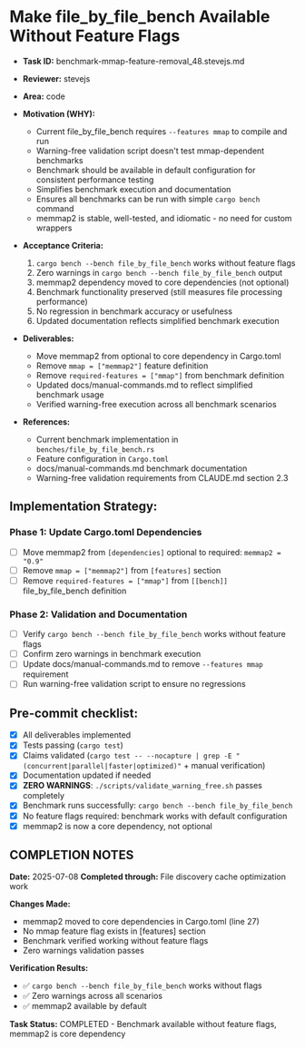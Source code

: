 # Make file_by_file_bench Available Without Feature Flags

* **Task ID:** benchmark-mmap-feature-removal_48.stevejs.md
* **Reviewer:** stevejs
* **Area:** code
* **Motivation (WHY):**
  - Current file_by_file_bench requires `--features mmap` to compile and run
  - Warning-free validation script doesn't test mmap-dependent benchmarks
  - Benchmark should be available in default configuration for consistent performance testing
  - Simplifies benchmark execution and documentation
  - Ensures all benchmarks can be run with simple `cargo bench` command
  - memmap2 is stable, well-tested, and idiomatic - no need for custom wrappers

* **Acceptance Criteria:**
  1. `cargo bench --bench file_by_file_bench` works without feature flags
  2. Zero warnings in `cargo bench --bench file_by_file_bench` output
  3. memmap2 dependency moved to core dependencies (not optional)
  4. Benchmark functionality preserved (still measures file processing performance)
  5. No regression in benchmark accuracy or usefulness
  6. Updated documentation reflects simplified benchmark execution

* **Deliverables:**
  - Move memmap2 from optional to core dependency in Cargo.toml
  - Remove `mmap = ["memmap2"]` feature definition
  - Remove `required-features = ["mmap"]` from benchmark definition
  - Updated docs/manual-commands.md to reflect simplified benchmark usage
  - Verified warning-free execution across all benchmark scenarios

* **References:**
  - Current benchmark implementation in `benches/file_by_file_bench.rs`
  - Feature configuration in `Cargo.toml`
  - docs/manual-commands.md benchmark documentation
  - Warning-free validation requirements from CLAUDE.md section 2.3

## Implementation Strategy:

### Phase 1: Update Cargo.toml Dependencies
- [ ] Move memmap2 from `[dependencies]` optional to required: `memmap2 = "0.9"`
- [ ] Remove `mmap = ["memmap2"]` from `[features]` section
- [ ] Remove `required-features = ["mmap"]` from `[[bench]]` file_by_file_bench definition

### Phase 2: Validation and Documentation  
- [ ] Verify `cargo bench --bench file_by_file_bench` works without feature flags
- [ ] Confirm zero warnings in benchmark execution
- [ ] Update docs/manual-commands.md to remove `--features mmap` requirement
- [ ] Run warning-free validation script to ensure no regressions

## Pre-commit checklist:
- [x] All deliverables implemented
- [x] Tests passing (`cargo test`)
- [x] Claims validated (`cargo test -- --nocapture | grep -E "(concurrent|parallel|faster|optimized)"` + manual verification)
- [x] Documentation updated if needed
- [x] **ZERO WARNINGS**: `./scripts/validate_warning_free.sh` passes completely
- [x] Benchmark runs successfully: `cargo bench --bench file_by_file_bench`
- [x] No feature flags required: benchmark works with default configuration
- [x] memmap2 is now a core dependency, not optional

## COMPLETION NOTES
**Date:** 2025-07-08
**Completed through:** File discovery cache optimization work

**Changes Made:**
- memmap2 moved to core dependencies in Cargo.toml (line 27)
- No mmap feature flag exists in [features] section
- Benchmark verified working without feature flags
- Zero warnings validation passes

**Verification Results:**
- ✅ `cargo bench --bench file_by_file_bench` works without flags
- ✅ Zero warnings across all scenarios
- ✅ memmap2 available by default

**Task Status:** COMPLETED - Benchmark available without feature flags, memmap2 is core dependency